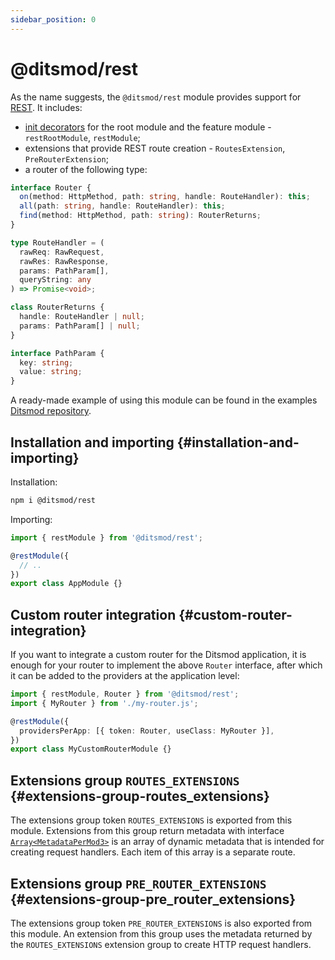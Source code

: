 ```yaml
---
sidebar_position: 0
---
```


# @ditsmod/rest

As the name suggests, the `@ditsmod/rest` module provides support for [REST][0]. It includes:

- [init decorators][4] for the root module and the feature module - `restRootModule`, `restModule`;
- extensions that provide REST route creation - `RoutesExtension`, `PreRouterExtension`;
- a router of the following type:

```ts
interface Router {
  on(method: HttpMethod, path: string, handle: RouteHandler): this;
  all(path: string, handle: RouteHandler): this;
  find(method: HttpMethod, path: string): RouterReturns;
}

type RouteHandler = (
  rawReq: RawRequest,
  rawRes: RawResponse,
  params: PathParam[],
  queryString: any
) => Promise<void>;

class RouterReturns {
  handle: RouteHandler | null;
  params: PathParam[] | null;
}

interface PathParam {
  key: string;
  value: string;
}
```

A ready-made example of using this module can be found in the examples [Ditsmod repository][1].

## Installation and importing {#installation-and-importing}

Installation:

```bash
npm i @ditsmod/rest
```

Importing:

```ts
import { restModule } from '@ditsmod/rest';

@restModule({
  // ..
})
export class AppModule {}
```

## Custom router integration {#custom-router-integration}

If you want to integrate a custom router for the Ditsmod application, it is enough for your router to implement the above `Router` interface, after which it can be added to the providers at the application level:

```ts
import { restModule, Router } from '@ditsmod/rest';
import { MyRouter } from './my-router.js';

@restModule({
  providersPerApp: [{ token: Router, useClass: MyRouter }],
})
export class MyCustomRouterModule {}
```

## Extensions group `ROUTES_EXTENSIONS` {#extensions-group-routes_extensions}

The extensions group token `ROUTES_EXTENSIONS` is exported from this module. Extensions from this group return metadata with interface [`Array<MetadataPerMod3>`][2] is an array of dynamic metadata that is intended for creating request handlers. Each item of this array is a separate route.

## Extensions group `PRE_ROUTER_EXTENSIONS` {#extensions-group-pre_router_extensions}

The extensions group token `PRE_ROUTER_EXTENSIONS` is also exported from this module. An extension from this group uses the metadata returned by the `ROUTES_EXTENSIONS` extension group to create HTTP request handlers.

[0]: https://en.wikipedia.org/wiki/REST
[1]: https://github.com/ditsmod/ditsmod/tree/main/examples/01-hello-world
[2]: https://github.com/ditsmod/ditsmod/blob/core-2.54.0/packages/core/src/types/metadata-per-mod.ts#L58-L74
[3]: https://github.com/ditsmod/ditsmod/blob/body-parser-2.16.0/packages/body-parser/src/body-parser.extension.ts#L54
[4]: /components-of-ditsmod-app/init-decorators/
